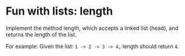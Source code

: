 # Fun with lists: length
Implement the method length, which accepts a linked list (head), and returns the length of the list.

For example: Given the list: `1 -> 2 -> 3 -> 4,` length should return `4`.